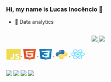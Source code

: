 ### Hi, my name is Lucas Inocêncio 👋



- 🌱 Data analytics
##


<div align="center">
  <a href="https://github.com/lucasinocencio1">
  <img height="180em" src="https://github-readme-stats.vercel.app/api?username=lucasinocencio1&show_icons=true&theme=dark&include_all_commits=true&count_private=true"/>
  <img height="180em" src="https://github-readme-stats.vercel.app/api/top-langs/?username=lucasinocencio1&layout=compact&langs_count=7&theme=dark"/>
</div>
<div style="display: inline_block"><br>
  <img align="center" alt="Rafa-Js" height="30" width="40" src="https://raw.githubusercontent.com/devicons/devicon/master/icons/javascript/javascript-plain.svg">
  <img align="center" alt="Rafa-HTML" height="30" width="40" src="https://raw.githubusercontent.com/devicons/devicon/master/icons/html5/html5-original.svg">
  <img align="center" alt="Rafa-CSS" height="30" width="40" src="https://raw.githubusercontent.com/devicons/devicon/master/icons/css3/css3-original.svg">
  <img align="center" alt="Rafa-Python" height="30" width="40" src="https://raw.githubusercontent.com/devicons/devicon/master/icons/python/python-original.svg">
  <img align="center" alt="Rafa-React" height="30" width="40" src="https://raw.githubusercontent.com/devicons/devicon/master/icons/react/react-original.svg">
  
 
  
  ##
  
  <div> 
  <a href="https://instagram.com/lucasinocencio_" target="_blank" rel="external"><img src="https://img.shields.io/badge/-Instagram-%23E4405F?style=for-the-badge&logo=instagram&logoColor=white" target="_blank"></a>
 <a href="https://twitter.com/inocenxio" target="_blank"rel="external"><img src="https://img.shields.io/badge/twitter-7289DA?style=for-the-badge&logo=discord&logoColor=white" target="_blank"></a> 
  <a href = "mailto:lucasinovo13@gmail.com"><img src="https://img.shields.io/badge/-Gmail-%23333?style=for-the-badge&logo=gmail&logoColor=white" target="_blank"rel="external"></a>
  <a href="https://www.linkedin.com/in/lucas-inocêncio-a31297176/" target="_blank"><img src="https://img.shields.io/badge/-LinkedIn-%230077B5?style=for-the-badge&logo=linkedin&logoColor=white" target="_blank"rel="external"></a> 
    
  </div>
